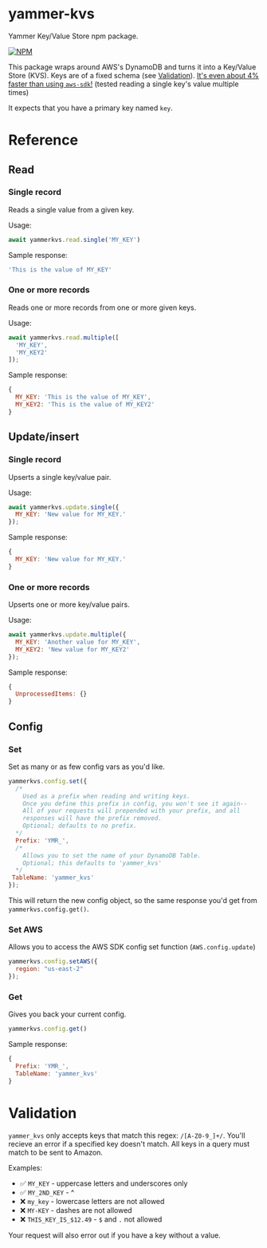 # yammer-kvs
Yammer Key/Value Store npm package.

[![NPM](https://nodei.co/npm/yammer-kvs.png?compact=true)](https://npmjs.org/package/yammer-kvs)

This package wraps around AWS's DynamoDB and turns it into a Key/Value Store (KVS). Keys are of a fixed schema (see [Validation](#Validation)). [It's even about 4% faster than using `aws-sdk`!](/docs/speedTesting.md) (tested reading a single key's value multiple times)

It expects that you have a primary key named `key`.

# Reference

## Read

### Single record
Reads a single value from a given key.

Usage: 
```js
await yammerkvs.read.single('MY_KEY')
```

Sample response: 
```js
'This is the value of MY_KEY'
```

### One or more records
Reads one or more records from one or more given keys.

Usage:
```js
await yammerkvs.read.multiple([
  'MY_KEY',
  'MY_KEY2'
]);
```

Sample response:
```js
{
  MY_KEY: 'This is the value of MY_KEY',
  MY_KEY2: 'This is the value of MY_KEY2'
}
```

## Update/insert

### Single record
Upserts a single key/value pair.

Usage:
```js
await yammerkvs.update.single({
  MY_KEY: 'New value for MY_KEY.'
});
```

Sample response:
```js
{
  MY_KEY: 'New value for MY_KEY.'
}
```

### One or more records
Upserts one or more key/value pairs.

Usage:
```js
await yammerkvs.update.multiple({
  MY_KEY: 'Another value for MY_KEY',
  MY_KEY2: 'New value for MY_KEY2'
});
```

Sample response:
```js
{ 
  UnprocessedItems: {}
}
```

## Config

### Set
Set as many or as few config vars as you'd like.

```js
yammerkvs.config.set({
  /*
    Used as a prefix when reading and writing keys.
    Once you define this prefix in config, you won't see it again--
    All of your requests will prepended with your prefix, and all
    responses will have the prefix removed.
    Optional; defaults to no prefix.
  */
  Prefix: 'YMR_',
  /*
    Allows you to set the name of your DynamoDB Table.
    Optional; this defaults to 'yammer_kvs'
  */
 TableName: 'yammer_kvs'
});
```

This will return the new config object, so the same response you'd get from `yammerkvs.config.get()`.

### Set AWS
Allows you to access the AWS SDK config set function (`AWS.config.update`)

```js
yammerkvs.config.setAWS({
  region: "us-east-2"
});
```

### Get
Gives you back your current config.

```js
yammerkvs.config.get()
```

Sample response:
```js
{
  Prefix: 'YMR_',
  TableName: 'yammer_kvs'
}
```

# Validation
`yammer_kvs` only accepts keys that match this regex: `/[A-Z0-9_]+/`. You'll recieve an error if a specified key doesn't match. All keys in a query must match to be sent to Amazon.

Examples:
- ✅ `MY_KEY` - uppercase letters and underscores only
- ✅ `MY_2ND_KEY` - ^
- ❌ `my_key` - lowercase letters are not allowed
- ❌ `MY-KEY` - dashes are not allowed
- ❌ `THIS_KEY_IS_$12.49` - `$` and `.` not allowed

Your request will also error out if you have a key without a value.